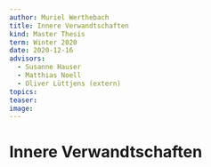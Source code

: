 ```yaml
---
author: Muriel Werthebach
title: Innere Verwandtschaften
kind: Master Thesis
term: Winter 2020
date: 2020-12-16
advisors:
  - Susanne Hauser
  - Matthias Noell
  - Oliver Lüttjens (extern)
topics:
teaser:
image:
---
```


# Innere Verwandtschaften
